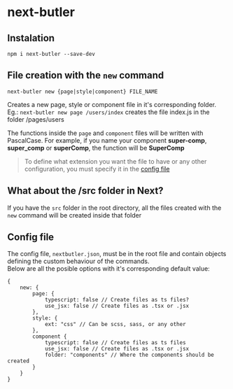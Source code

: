# next-butler

## Instalation
```npm i next-butler --save-dev```

## File creation with the `new` command
```next-butler new {page|style|component} FILE_NAME```

Creates a new page, style or component file in it's corresponding folder.  
Eg.: `next-butler new page /users/index` creates the file index.js in the folder /pages/users

The functions inside the `page` and `component` files will be written with PascalCase. For example, if you name your component **super-comp**, **super_comp** or **superComp**, the function will be **SuperComp**

> To define what extension you want the file to have or any other configuration, you must specify it in the [config file](#config-file)

## What about the /src folder in Next?
If you have the `src` folder in the root directory, all the files created with the `new` command will be created inside that folder

## Config file
The config file, `nextbutler.json`, must be in the root file and contain objects defining the custom behaviour of the commands.  
Below are all the posible options with it's corresponding default value:

    {
        new: {
            page: {
                typescript: false // Create files as ts files?
                use_jsx: false // Create files as .tsx or .jsx
            },
            style: {
                ext: "css" // Can be scss, sass, or any other
            },
            component {
                typescript: false // Create files as ts files
                use_jsx: false // Create files as .tsx or .jsx
                folder: "components" // Where the components should be created
            }
        }
    }